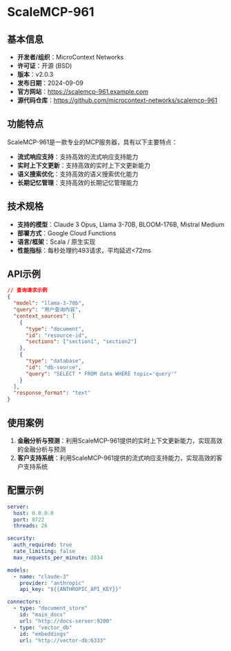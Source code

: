 # ScaleMCP-961

## 基本信息

- **开发者/组织**：MicroContext Networks
- **许可证**：开源 (BSD)
- **版本**：v2.0.3
- **发布日期**：2024-09-09
- **官方网站**：https://scalemcp-961.example.com
- **源代码仓库**：https://github.com/microcontext-networks/scalemcp-961

## 功能特点

ScaleMCP-961是一款专业的MCP服务器，具有以下主要特点：

- **流式响应支持**：支持高效的流式响应支持能力
- **实时上下文更新**：支持高效的实时上下文更新能力
- **语义搜索优化**：支持高效的语义搜索优化能力
- **长期记忆管理**：支持高效的长期记忆管理能力


## 技术规格

- **支持的模型**：Claude 3 Opus, Llama 3-70B, BLOOM-176B, Mistral Medium
- **部署方式**：Google Cloud Functions
- **语言/框架**：Scala / 原生实现
- **性能指标**：每秒处理约493请求，平均延迟<72ms

## API示例

```json
// 查询请求示例
{
  "model": "llama-3-70b",
  "query": "用户查询内容",
  "context_sources": [
    {
      "type": "document",
      "id": "resource-id",
      "sections": ["section1", "section2"]
    },
    {
      "type": "database",
      "id": "db-source",
      "query": "SELECT * FROM data WHERE topic='query'"
    }
  ],
  "response_format": "text"
}
```

## 使用案例

1. **金融分析与预测**：利用ScaleMCP-961提供的实时上下文更新能力，实现高效的金融分析与预测
2. **客户支持系统**：利用ScaleMCP-961提供的流式响应支持能力，实现高效的客户支持系统


## 配置示例

```yaml
server:
  host: 0.0.0.0
  port: 8722
  threads: 26

security:
  auth_required: true
  rate_limiting: false
  max_requests_per_minute: 2834

models:
  - name: "claude-3"
    provider: "anthropic"
    api_key: "${{ANTHROPIC_API_KEY}}"

connectors:
  - type: "document_store"
    id: "main_docs"
    url: "http://docs-server:9200"
  - type: "vector_db"
    id: "embeddings"
    url: "http://vector-db:6333"
```